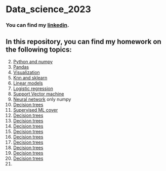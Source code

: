 # Data_science_2023
### You can find my [linkedin](https://www.linkedin.com/in/sviatoslav-krushelnytskyi-18067124b/).

## In this repository, you can find my homework on the following topics:
2. [Python and numpy](https://github.com/Sviatoslav1886/Data_science_2023/blob/main/homework_lesson_2.ipynb)
3. [Pandas](https://github.com/Sviatoslav1886/Data_science_2023/blob/main/homework_lesson_3.ipynb)
4. [Visualization](https://github.com/Sviatoslav1886/Data_science_2023/blob/main/homework_lesson_4.ipynb)
5. [Knn and sklearn](https://github.com/Sviatoslav1886/Data_science_2023/blob/main/homework_lesson_5.ipynb)
6. [Linear models](https://github.com/Sviatoslav1886/Data_science_2023/blob/main/homework_lesson_6.ipynb)
7. [Logistic regression](https://github.com/Sviatoslav1886/Data_science_2023/blob/main/homework_lesson_7.ipynb)
8. [Support Vector machine](https://github.com/Sviatoslav1886/Data_science_2023/blob/main/homework_lesson_8.ipynb)
9. [Neural network](https://github.com/Sviatoslav1886/Data_science_2023/blob/main/homework_lesson_9.ipynb) only numpy
10. [Decision trees](https://github.com/Sviatoslav1886/Data_science_2023/blob/main/homework_lesson_10.ipynb)
12. [Supervised ML cover](https://github.com/Sviatoslav1886/Data_science_2023/blob/main/homework_lesson_12.ipynb)
13. [Decision trees](https://github.com/Sviatoslav1886/Data_science_2023/blob/main/homework_lesson_10.ipynb)
14. [Decision trees](https://github.com/Sviatoslav1886/Data_science_2023/blob/main/homework_lesson_10.ipynb)
15. [Decision trees](https://github.com/Sviatoslav1886/Data_science_2023/blob/main/homework_lesson_10.ipynb)
16. [Decision trees](https://github.com/Sviatoslav1886/Data_science_2023/blob/main/homework_lesson_10.ipynb)
17. [Decision trees](https://github.com/Sviatoslav1886/Data_science_2023/blob/main/homework_lesson_10.ipynb)
18. [Decision trees](https://github.com/Sviatoslav1886/Data_science_2023/blob/main/homework_lesson_10.ipynb)
19. [Decision trees](https://github.com/Sviatoslav1886/Data_science_2023/blob/main/homework_lesson_10.ipynb)
20. [Decision trees](https://github.com/Sviatoslav1886/Data_science_2023/blob/main/homework_lesson_10.ipynb)
21. [Decision trees](https://github.com/Sviatoslav1886/Data_science_2023/blob/main/homework_lesson_10.ipynb)
22. 

